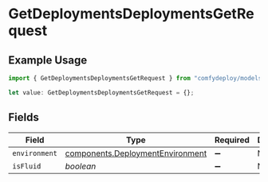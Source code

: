 # GetDeploymentsDeploymentsGetRequest

## Example Usage

```typescript
import { GetDeploymentsDeploymentsGetRequest } from "comfydeploy/models/operations";

let value: GetDeploymentsDeploymentsGetRequest = {};
```

## Fields

| Field                                                                                | Type                                                                                 | Required                                                                             | Description                                                                          |
| ------------------------------------------------------------------------------------ | ------------------------------------------------------------------------------------ | ------------------------------------------------------------------------------------ | ------------------------------------------------------------------------------------ |
| `environment`                                                                        | [components.DeploymentEnvironment](../../models/components/deploymentenvironment.md) | :heavy_minus_sign:                                                                   | N/A                                                                                  |
| `isFluid`                                                                            | *boolean*                                                                            | :heavy_minus_sign:                                                                   | N/A                                                                                  |